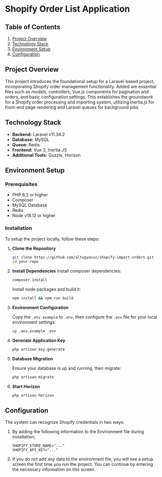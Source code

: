 # Shopify Order List Application

## Table of Contents

1. [Project Overview](#project-overview)
2. [Technology Stack](#technology-stack)
3. [Environment Setup](#environment-setup)
4. [Configuration](#configuration)

## Project Overview

This project introduces the foundational setup for a Laravel-based project, incorporating Shopify order management
functionality.
Added are essential files such as models, controllers, Vue.js components for pagination and orders, and basic
configuration settings.
This establishes the groundwork for a Shopify order processing and importing system, utilizing Inertia.js
for front-end page rendering and Laravel queues for background jobs.

## Technology Stack

- **Backend:** Laravel v11.34.2
- **Database:** MySQL
- **Queue:** Redis
- **Frontend:** Vue 3, Inertia JS
- **Additional Tools:** Guzzle, Horizon

## Environment Setup

### Prerequisites

- PHP 8.2 or higher
- Composer
- MySQL Database
- Redis
- Node v18.12 or higher

### Installation

To setup the project locally, follow these steps:

1. **Clone the Repository**

    ```bash
    git clone https://github.com/altugyavuz/shopify-import-orders.git
    cd your-repo
    ```

2. **Install Dependencies**
    Install composer dependencies:
    ```bash
    composer install
    ```
   
    Install node packages and build it:
    ```bash
    npm install && npm run build
    ```

3. **Environment Configuration**

   Copy the `.env.example` to `.env`, then configure the `.env` file for your local environment settings:

    ```bash
    cp .env.example .env
    ```

4. **Generate Application Key**

    ```bash
    php artisan key:generate
    ```

5. **Database Migration**

   Ensure your database is up and running, then migrate:

    ```bash
    php artisan migrate
    ```

6. **Start Horizon**

    ```bash
    php artisan horizon
    ```

## Configuration

The system can recognize Shopify credentials in two ways:

1. By adding the following information to the Environment file during installation;
   
    ```
    SHOPIFY_STORE_NAME="..."
    SHOPIFY_API_KEY="..."
    ```

2. If you do not add any data to the environment file, you will see a setup screen the first time you run the project. You can continue by entering the necessary information on this screen.